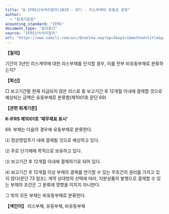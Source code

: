 ```yaml
---
title: "K-IFRS신속처리질의(2019 - 87) - 리스부채의 유동성 분류"
author:
  - "회계기준원"
acounting_standard: "IFRS"
document_type: "질의회신"
source: "IFRS신속처리질의"
url: "https://www.samili.com/acc/QnaView.asp?op=3&op2=1&method=title&group=2124-15;1&orgcode=3&searchword=&page=35&code=K%2DIFRS%EC%8B%A0%EC%86%8D%EC%B2%98%EB%A6%AC%EC%A7%88%EC%9D%98%2D87%3A201912"
---
```

**【질의】**

  

기간이 3년인 리스계약에 대한 리스부채를 인식할 경우, 이를 전부 비유동부채로 분류하는지?

  
  

**【회신】**

  

□ 보고기간말 현재 지급되지 않은 리스료 중 보고기간 후 12개월 이내에 결제할 것으로 예상되는 금액은 유동부채로 분류함(제1001호 문단 69)

  
  

**【관련 회계기준】**

  

**K-IFRS 제1001호 ‘재무제표 표시’**

  

69\. 부채는 다음의 경우에 유동부채로 분류한다.

⑴ 정상영업주기 내에 결제될 것으로 예상하고 있다.

⑵ 주로 단기매매 목적으로 보유하고 있다.

⑶ 보고기간 후 12개월 이내에 결제하기로 되어 있다.

⑷ 보고기간 후 12개월 이상 부채의 결제를 연기할 수 있는 무조건의 권리를 가지고 있지 않다(문단 73 참조). 계약 상대방의 선택에 따라, 지분상품의 발행으로 결제할 수 있는 부채의 조건은 그 분류에 영향을 미치지 아니한다.

그 밖의 모든 부채는 비유동부채로 분류한다.

  
  

**【색인어】** 리스부채, 유동부채, 비유동부채
